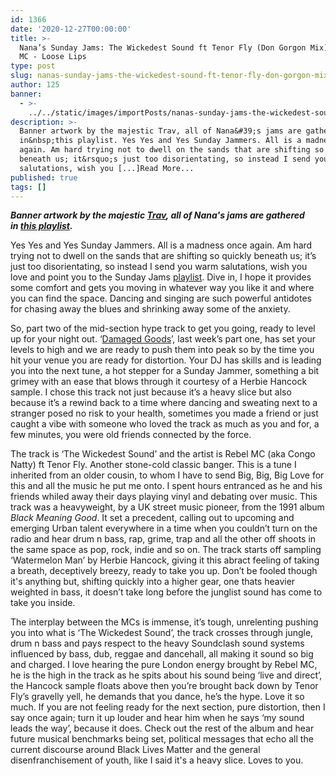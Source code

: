 ```yaml
---
id: 1366
date: '2020-12-27T00:00:00'
title: >-
  Nana’s Sunday Jams: The Wickedest Sound ft Tenor Fly (Don Gorgon Mix) - Rebel
  MC - Loose Lips
type: post
slug: nanas-sunday-jams-the-wickedest-sound-ft-tenor-fly-don-gorgon-mix-rebel-mc
author: 125
banner:
  - >-
    ../../static/images/importPosts/nanas-sunday-jams-the-wickedest-sound-ft-tenor-fly-don-gorgon-mix-rebel-mc/image1366.jpeg
description: >-
  Banner artwork by the majestic Trav, all of Nana&#39;s jams are gathered
  in&nbsp;this playlist. Yes Yes and Yes Sunday Jammers. All is a madness once
  again. Am hard trying not to dwell on the sands that are shifting so quickly
  beneath us; it&rsquo;s just too disorientating, so instead I send you warm
  salutations, wish you [...]Read More...
published: true
tags: []
---
```

**_Banner artwork by the majestic [Trav](https://www.backdownwarchild.co.uk/), all of Nana's jams are gathered in_ [_this playlist_](https://open.spotify.com/playlist/12UoQ8ov5i6P8BIfm2lOjS?si=jarAn1CXSEuYB9vAxJidOg)_._**

Yes Yes and Yes Sunday Jammers. All is a madness once again. Am hard trying not to dwell on the sands that are shifting so quickly beneath us; it’s just too disorientating, so instead I send you warm salutations, wish you love and point you to the Sunday Jams [playlist](https://open.spotify.com/playlist/12UoQ8ov5i6P8BIfm2lOjS?si=jarAn1CXSEuYB9vAxJidOg). Dive in, I hope it provides some comfort and gets you moving in whatever way you like it and where you can find the space. Dancing and singing are such powerful antidotes for chasing away the blues and shrinking away some of the anxiety. 

So, part two of the mid-section hype track to get you going, ready to level up for your night out. ‘[Damaged Goods](http://loose-lips.co.uk/blog/nanas-sunday-jams-damaged-goods-gang-of-four)’, last week’s part one, has set your levels to high and we are ready to push them into peak so by the time you hit your venue you are ready for distortion. Your DJ has skills and is leading you into the next tune, a hot stepper for a Sunday Jammer, something a bit grimey with an ease that blows through it courtesy of a Herbie Hancock sample. I chose this track not just because it’s a heavy slice but also because it’s a rewind back to a time where dancing and sweating next to a stranger posed no risk to your health, sometimes you made a friend or just caught a vibe with someone who loved the track as much as you and for, a few minutes, you were old friends connected by the force. 

The track is ‘The Wickedest Sound’ and the artist is Rebel MC (aka Congo Natty) ft Tenor Fly. Another stone-cold classic banger. This is a tune I inherited from an older cousin, to whom I have to send Big, Big, Big Love for this and all the music he put me onto. I spent hours entranced as he and his friends whiled away their days playing vinyl and debating over music. This track was a heavyweight, by a UK street music pioneer, from the 1991 album _Black Meaning Good_. It set a precedent, calling out to upcoming and emerging Urban talent everywhere in a time when you couldn’t turn on the radio and hear drum n bass, rap, grime, trap and all the other off shoots in the same space as pop, rock, indie and so on. The track starts off sampling ‘Watermelon Man’ by Herbie Hancock, giving it this abract feeling of taking a breath, deceptively breezy, ready to take you up. Don’t be fooled though it's anything but, shifting quickly into a higher gear, one thats heavier weighted in bass, it doesn’t take long before the junglist sound has come to take you inside.

The interplay between the MCs is immense, it’s tough, unrelenting pushing you into what is ‘The Wickedest Sound’, the track crosses through jungle, drum n bass and pays respect to the heavy Soundclash sound systems influenced by bass, dub, reggae and dancehall, all making it sound so big and charged. I love hearing the pure London energy brought by Rebel MC, he is the high in the track as he spits about his sound being ‘live and direct’, the Hancock sample floats above then you’re brought back down by Tenor Fly’s gravelly yell, he demands that you dance, he’s the hype. Love it so much. If you are not feeling ready for the next section, pure distortion, then I say once again; turn it up louder and hear him when he says ‘my sound leads the way’, because it does. Check out the rest of the album and hear future musical benchmarks being set, political messages that echo all the current discourse around Black Lives Matter and the general disenfranchisement of youth, like I said it's a heavy slice. Loves to you.